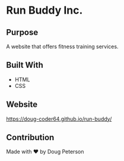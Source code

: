 # Run Buddy Inc.

## Purpose
A website that offers fitness training services.

## Built With
* HTML
* CSS

## Website
https://doug-coder64.github.io/run-buddy/

## Contribution
Made with ❤️ by Doug Peterson
